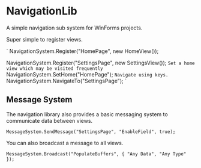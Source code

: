 # NavigationLib
A simple navigation sub system for WinForms projects.

Super simple to register views.

`
NavigationSystem.Register("HomePage", new HomeView());

NavigationSystem.Register("SettingsPage", new SettingsView());
`
Set a home view which may be visited frequently
`
NavigationSystem.SetHome("HomePage");
`
Navigate using keys.
`
NavigationSystem.NavigateTo("SettingsPage");
`

## Message System
The navigation library also provides a basic messaging system to communicate data between views.

`
MessageSystem.SendMessage("SettingsPage", "EnableField", true);
`

You can also broadcast a message to all views.

`
MessageSystem.Broadcast("PopulateBuffers", { "Any Data", "Any Type" });
`
